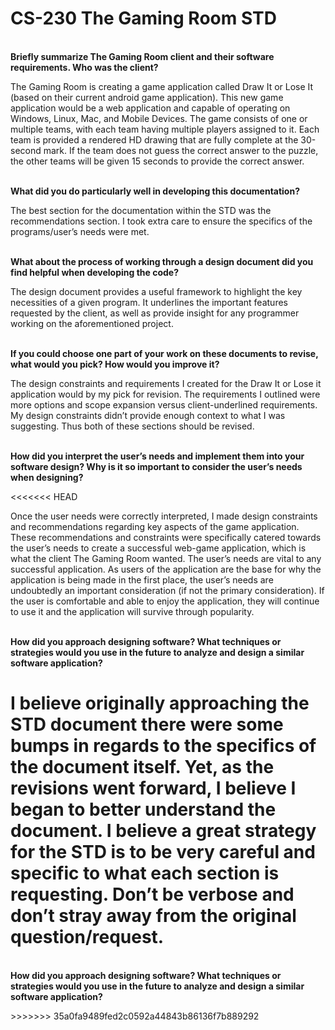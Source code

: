 # CS-230 The Gaming Room STD
<p><br /><strong>Briefly summarize The Gaming Room client and their software requirements. Who was the client? </strong></p>

The Gaming Room is creating a game application called Draw It or Lose It (based on their current android game application). This new game application would be a web application and capable of operating on Windows, Linux, Mac, and Mobile Devices. The game consists of one or multiple teams, with each team having multiple players assigned to it. Each team is provided a rendered HD drawing that are fully complete at the 30-second mark. If the team does not guess the correct answer to the puzzle, the other teams will be given 15 seconds to provide the correct answer. 

<p><br /><strong>What did you do particularly well in developing this documentation?</strong></p>

The best section for the documentation within the STD was the recommendations section. I took extra care to ensure the specifics of the programs/user’s needs were met.

<p><br /><strong>What about the process of working through a design document did you find helpful when developing the code?</strong></p>

The design document provides a useful framework to highlight the key necessities of a given program. It underlines the important features requested by the client, as well as provide insight for any programmer working on the aforementioned project.

<p><br /><strong>If you could choose one part of your work on these documents to revise, what would you pick? How would you improve it?</strong></p>

The design constraints and requirements I created for the Draw It or Lose it application would by my pick for revision. The requirements I outlined were more options and scope expansion versus client-underlined requirements. My design constraints didn’t provide enough context to what I was suggesting. Thus both of these sections should be revised.

<p><br /><strong>How did you interpret the user&rsquo;s needs and implement them into your software design? Why is it so important to consider the user&rsquo;s needs when designing?</strong></p>
<<<<<<< HEAD

Once the user needs were correctly interpreted, I made design constraints and recommendations regarding key aspects of the game application. These recommendations and constraints were specifically catered towards the user’s needs to create a successful web-game application, which is what the client The Gaming Room wanted.
The user’s needs are vital to any successful application. As users of the application are the base for why the application is being made in the first place, the user’s needs are undoubtedly an important consideration (if not the primary consideration). If the user is comfortable and able to enjoy the application, they will continue to use it and the application will survive through popularity.

<p><br /><strong>How did you approach designing software? What techniques or strategies would you use in the future to analyze and design a similar software application?</strong></p>

I believe originally approaching the STD document there were some bumps in regards to the specifics of the document itself. Yet, as the revisions went forward, I believe I began to better understand the document. I believe a great strategy for the STD is to be very careful and specific to what each section is requesting. Don’t be verbose and don’t stray away from the original question/request.
=======
<p><br /><strong>How did you approach designing software? What techniques or strategies would you use in the future to analyze and design a similar software application?</strong></p>
>>>>>>> 35a0fa9489fed2c0592a44843b86136f7b889292
